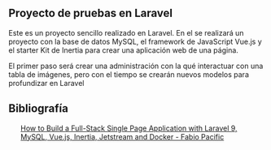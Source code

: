 ## Proyecto de pruebas en Laravel

Este es un proyecto sencillo realizado en Laravel.
En el se realizará un proyecto con la base de datos MySQL, el framework de JavaScript Vue.js y el starter Kit de Inertia para crear una aplicación web de una página.

El primer paso será crear una administración con la qué interactuar con una tabla de imágenes, pero con el tiempo se crearán nuevos modelos para profundizar en Laravel


## Bibliografía

<ul>
<a href="https://www.freecodecamp.org/news/how-to-build-a-full-stack-single-page-application-with-laravel-mysql-vue-and-docker/">How to Build a Full-Stack Single Page Application with Laravel 9, MySQL, Vue.js, Inertia, Jetstream and Docker - Fabio Pacific </a>